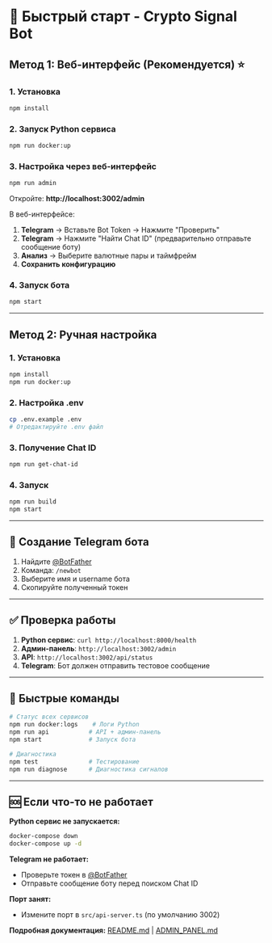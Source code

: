 # 🚀 Быстрый старт - Crypto Signal Bot

## Метод 1: Веб-интерфейс (Рекомендуется) ⭐

### 1. Установка
```bash
npm install
```

### 2. Запуск Python сервиса
```bash
npm run docker:up
```

### 3. Настройка через веб-интерфейс
```bash
npm run admin
```
Откройте: **http://localhost:3002/admin**

В веб-интерфейсе:
1. **Telegram** → Вставьте Bot Token → Нажмите "Проверить"
2. **Telegram** → Нажмите "Найти Chat ID" (предварительно отправьте сообщение боту)
3. **Анализ** → Выберите валютные пары и таймфрейм
4. **Сохранить конфигурацию**

### 4. Запуск бота
```bash
npm start
```

---

## Метод 2: Ручная настройка

### 1. Установка
```bash
npm install
npm run docker:up
```

### 2. Настройка .env
```bash
cp .env.example .env
# Отредактируйте .env файл
```

### 3. Получение Chat ID
```bash
npm run get-chat-id
```

### 4. Запуск
```bash
npm run build
npm start
```

---

## 📱 Создание Telegram бота

1. Найдите [@BotFather](https://t.me/botfather)
2. Команда: `/newbot`
3. Выберите имя и username бота
4. Скопируйте полученный токен

---

## ✅ Проверка работы

1. **Python сервис**: `curl http://localhost:8000/health`
2. **Админ-панель**: `http://localhost:3002/admin`
3. **API**: `http://localhost:3002/api/status`
4. **Telegram**: Бот должен отправить тестовое сообщение

---

## 🔧 Быстрые команды

```bash
# Статус всех сервисов
npm run docker:logs    # Логи Python
npm run api           # API + админ-панель
npm start             # Запуск бота

# Диагностика
npm test              # Тестирование
npm run diagnose      # Диагностика сигналов
```

---

## 🆘 Если что-то не работает

**Python сервис не запускается:**
```bash
docker-compose down
docker-compose up -d
```

**Telegram не работает:**
- Проверьте токен в [@BotFather](https://t.me/botfather)
- Отправьте сообщение боту перед поиском Chat ID

**Порт занят:**
- Измените порт в `src/api-server.ts` (по умолчанию 3002)

**Подробная документация:** [README.md](README.md) | [ADMIN_PANEL.md](ADMIN_PANEL.md)
